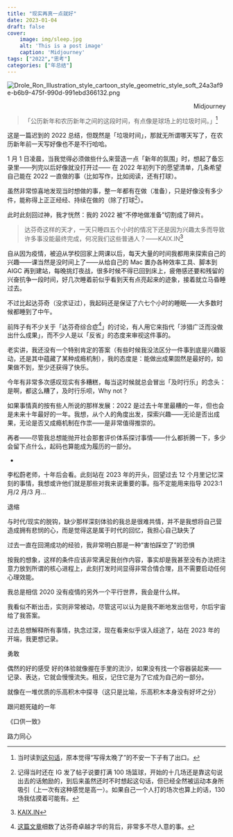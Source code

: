 ```yaml
---
title: "现实再真一点就好"
date: 2023-01-04
draft: false
cover:
    image: img/sleep.jpg
    alt: 'This is a post image'
    caption: 'Midjourney'
tags: ["2022","思考"]
categories: ["年总结"]
---
```


![Drole_Ron_Illustration_style_cartoon_style_geometric_style_soft_24a3af9e-b6b9-475f-990d-991ebd366132.png](https://obsidian-dro-0203-1315001739.cos.ap-guangzhou.myqcloud.com/%E5%88%9D%E6%AD%A5%E5%9B%BE%E5%BA%8A/Pic/202301040001026.png)

<p align="right">Midjourney</p>

> 「公历新年和农历新年之间的这段时间，有点像是球场上的垃圾时间。」[^1]

这是一篇迟到的 2022 总结，但既然是「垃圾时间」，那就无所谓哪天写了，在农历新年前一天写好像也不是不行哈哈。

1 月 1 日凌晨，当我觉得必须做些什么来营造一点「新年的氛围」时，想起了备忘录里——列完以后好像就没打开过—— 在 2022 年初列下的愿望清单，几条希望自己能在 2022 一直做的事（比如写作，比如阅读，还有打球）。

虽然非常惊喜地发现当时想做的事，整一年都有在做（准备），只是好像没有多少件，能称得上正正经经、持续在做的（除了打球[^2]）。

此时此刻回过神，我才恍然：我的 2022 被“不停地做准备”切割成了碎片。

> 达芬奇这样的天才，一天只睡四五个小时的情况下还是因为兴趣太多而导致许多事没能最终完成，何况我们这些普通人？——KAIX.IN[^3]

自从因为疫情，被迫从学校回家上网课以后，每天大量的时间我都用来探索自己的兴趣——课当然是没时间上了——从给自己的 Mac 置办各种效率工具、脚本到 AIGC 再到建站，每晚挑灯夜战，很多时候不得已回到床上，疲倦感还要和残留的兴奋抗争一段时间，好几次睡着前似乎看到天有点亮起来的迹象，接着就立马昏睡过去。

不过比起达芬奇（没求证过），我起码还是保证了六七个小时的睡眠——大多数时候都睡到了中午。

前阵子有不少关于「达芬奇综合症[^4]」的讨论，有人用它来指代「涉猎广泛而没做出什么成果」，而不少人是以「反省」的态度来审视这件事的。

老实讲，我还没有一个特别肯定的答案（有些时候我没法区分一件事到底是兴趣驱动，还是其中蕴藏了某种成瘾机制），我的态度是：能做出成果固然是最好的，如果做不到，至少还获得了快乐。

今年有非常多次感叹现实有多糟糕，每当这时候就总会冒出「及时行乐」的念头：是啊，都这么糟了，及时行乐呗，Why not？

如果事情真的按有些人所说的那样发展：2022 是过去十年里最糟的一年，但也会是未来十年最好的一年。我想，从个人的角度出发，探索兴趣——无论是否出成果，无论是否又成瘾机制在作祟——是非常值得推崇的。

再者——尽管我总想能抛开社会那套评价体系探讨事情——什么都折腾一下，多少会留下点什么，起码也算能成为履历的一部分。

- 

李松蔚老师，十年后会看。此刻站在 2023 年的开头，回望过去 12 个月里记忆深刻的事情，我想或许他们就是那些对我来说重要的事。指不定能用来指导 2023:1 月/2 月/3 月…

退缩

与时代/现实的脱钩，缺少那样深刻体验的我总是很难共情，并不是我想将自己营造成拥有悲悯的心，而是觉得这是属于时代的回忆，我担心自己缺失了

过去一直在回溯成功的经验，我非常明白那是一种“害怕踩空了”的恐惧

按我的想象，这样的条件应该非常满足我创作内容，事实却是我甚至没有办法把注意力放到所谓的核心进程上，此刻打发时间显得非常合情合理，且不需要启动任何心理效能。

我总是相信 2020 没有疫情的另外一个平行世界，我会是什么样。

我看似不断出击，实则非常被动，尽管这可以认为是我不断地发出信号，尔后宇宙给了我答案。

过去总想解释所有事情，执念过深，现在看来似乎误入歧途了，站在 2023 年的开端，我更想记录。

勇敢

偶然的好的感受 好的体验就像握在手里的流沙，如果没有找一个容器装起来——记录、表达，它就会慢慢流失。相反，记住它是为了它成为自己的一部分。

就像在一堆优质的乐高积木中探寻（这只是比喻，乐高积木本身没有好坏之分）

跟问题死磕的一年

《口供一致》

路力同心

[^1]: 当时读到[这句话](http://nirokita.cn/2019/journal11)，原本觉得“写得太晚了”的不安一下子有了出口。
[^2]: 记得当时还在 IG 发了帖子说要打满 100 场篮球，开始的十几场还是靠这句说出去的话勉励的，到后来虽然还时不时想起这句话，但已经全然被运动本身所吸引（上一次有这种感觉是高一）。如果自己一个人打的场次也算上的话，130 场我估摸着可能有。
[^3]: [KAIX.IN](https://kaix.in/0001/20221216-leonardo/)
[^4]: [这篇文章](https://thoughtfulatlas.bearblog.dev/leonardo-syndrome/)细数了达芬奇卓越才华的背后，非常多不尽人意的事。
